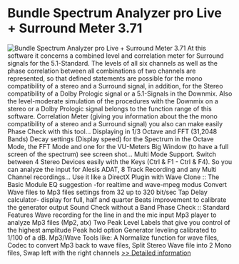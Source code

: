 # Bundle Spectrum Analyzer pro Live + Surround Meter 3.71
![Bundle Spectrum Analyzer pro Live + Surround Meter 3.71](https://mycommerce.akamaized.net/api/pimages/P179765/BIG/179765.GIF)
At this software it concerns a combined level and correlation meter for Surround signals for the 5.1-Standard. The levels of all six channels as well as the phase correlation between all combinations of two channels are represented, so that defined statements are possible for the mono compatibility of a stereo and a Surround signal, in addition, for the Stereo compatibility of a Dolby Prologic signal or a 5.1-Signals in the Downmix. Also the level-moderate simulation of the procedures with the Downmix on a stereo or a Dolby Prologic signal belongs to the function range of this software. Correlation Meter (giving you information about the the mono compatibility of a stereo and a Surround signal) you also can make easily Phase Check with this tool... Displaying in 1/3 Octave and FFT (31,2048 Bands) Decay settings (Display speed) for the Spectrum in the Octave Mode, the FFT Mode and one for the VU-Meters Big Window (to have a full screen of the spectrum) see screen shot... Multi Mode Support. Switch between 4 Stereo Devices easily with the Keys (Ctrl & F1 - Ctrl & F4). So you can analyze the input for Alesis ADAT, 8 Track Recording and any Multi Channel recordings... Use it like a DirectX Plugin with Wave Clone :: The Basic Module EQ suggestion -for realtime and wave-mpeg modus Convert Wave files to Mp3 files settings from 32 up to 320 bit/sec Tap Delay calculator- display for full, half and quarter Beats improvement to calibrate the generator output Sound Check without a Band Phase Check :: Standard Features Wave recording for the line in and the mic input Mp3 player to analyze Mp3 files (Mp2, atx) Two Peak Level Labels that give you control of the highest amplitude Peak hold option Generator leveling calibrated to 1/100 of a dB. Mp3/Wave Tools like: A Normalize function for wave files, Codec to convert Mp3 back to wave files, Split Stereo Wave file into 2 Mono files, Swap left with the right channels
[>> Detailed information](https://secure.shareit.com/shareit/product.html?productid=179765&affiliateid=200057808)